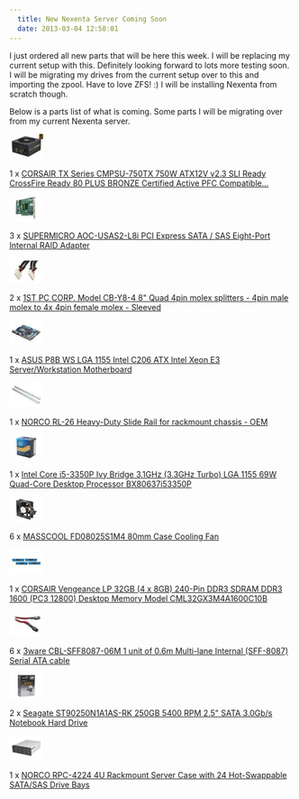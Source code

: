 ```yaml
---
  title: New Nexenta Server Coming Soon
  date: 2013-03-04 12:58:01
---
```


I just ordered all new parts that will be here this week. I will be
replacing my current setup with this. Definitely looking forward to lots
more testing soon. I will be migrating my drives from the current setup
over to this and importing the zpool. Have to love ZFS! :) I will be
installing Nexenta from scratch though.

Below is a parts list of what is coming. Some parts I will be migrating
over from my current Nexenta server.

![CORSAIR TX Series CMPSU-750TX 750W ATX12V v2.3 SLI Ready CrossFire Ready 80 PLUS BRONZE Certified Active PFC Compatible with Core i7 Power Supply](../../assets/17-139-006-30.jpg "CORSAIR TX Series CMPSU-750TX 750W ATX12V v2.3 SLI Ready CrossFire Ready 80 PLUS BRONZE Certified Active PFC Compatible with Core i7 Power Supply")

1 x [CORSAIR TX Series CMPSU-750TX 750W ATX12V v2.3 SLI Ready CrossFire Ready 80 PLUS BRONZE Certified Active PFC Compatible...](http://www.newegg.com/Product/Product.aspx?Item=N82E16817139006 "CORSAIR TX Series CMPSU-750TX 750W ATX12V v2.3 SLI Ready CrossFire Ready 80 PLUS BRONZE Certified Active PFC Compatible with Core i7 Power Supply")

![SUPERMICRO AOC-USAS2-L8i PCI Express SATA / SAS Eight-Port Internal RAID Adapter](../../assets/16-101-334-02.jpg "SUPERMICRO AOC-USAS2-L8i PCI Express SATA / SAS Eight-Port Internal RAID Adapter")

3 x [SUPERMICRO AOC-USAS2-L8i PCI Express SATA / SAS Eight-Port Internal RAID Adapter](http://www.newegg.com/Product/Product.aspx?Item=N82E16816101334 "SUPERMICRO AOC-USAS2-L8i PCI Express SATA / SAS Eight-Port Internal RAID Adapter")

![1ST PC CORP. Model CB-Y8-4 8" Quad 4pin molex splitters - 4pin male molex to 4x 4pin female molex - Sleeved](../../assets/12-706-015-02.jpg)

2 x [1ST PC CORP. Model CB-Y8-4 8" Quad 4pin molex splitters - 4pin male molex to 4x 4pin female molex - Sleeved](http://www.newegg.com/Product/Product.aspx?Item=N82E16812706015)

![ASUS P8B WS LGA 1155 Intel C206 ATX Intel Xeon E3 Server/Workstation Motherboard](../../assets/13-131-725-03.jpg "ASUS P8B WS LGA 1155 Intel C206 ATX Intel Xeon E3 Server/Workstation Motherboard")

1 x [ASUS P8B WS LGA 1155 Intel C206 ATX Intel Xeon E3 Server/Workstation Motherboard](http://www.newegg.com/Product/Product.aspx?Item=N82E16813131725 "ASUS P8B WS LGA 1155 Intel C206 ATX Intel Xeon E3 Server/Workstation Motherboard")

![NORCO RL-26 Heavy-Duty Slide Rail for rackmount chassis](../../assets/11-997-301-23.jpg "NORCO RL-26 Heavy-Duty Slide Rail for rackmount chassis")

1 x [NORCO RL-26 Heavy-Duty Slide Rail for rackmount chassis - OEM](http://www.newegg.com/Product/Product.aspx?Item=N82E16811997301 "NORCO RL-26 Heavy-Duty Slide Rail for rackmount chassis - OEM")

![Intel Core i5-3350P Ivy Bridge 3.1GHz (3.3GHz Turbo) LGA 1155 69W Quad-Core Desktop Processor BX80637i53350P](../../assets/19-116-782-02.jpg "Intel Core i5-3350P Ivy Bridge 3.1GHz (3.3GHz Turbo) LGA 1155 69W Quad-Core Desktop Processor BX80637i53350P")

1 x [Intel Core i5-3350P Ivy Bridge 3.1GHz (3.3GHz Turbo) LGA 1155 69W Quad-Core Desktop Processor BX80637i53350P](http://www.newegg.com/Product/Product.aspx?Item=N82E16819116782 "Intel Core i5-3350P Ivy Bridge 3.1GHz (3.3GHz Turbo) LGA 1155 69W Quad-Core Desktop Processor BX80637i53350P")

![MASSCOOL FD08025S1M4 80mm Case Cooling Fan](../../assets/35-150-007-20.jpg "MASSCOOL FD08025S1M4 80mm Case Cooling Fan")

6 x [MASSCOOL FD08025S1M4 80mm Case Cooling Fan](http://www.newegg.com/Product/Product.aspx?Item=N82E16835150007 "MASSCOOL FD08025S1M4 80mm Case Cooling Fan")

![CORSAIR Vengeance LP 32GB (4 x 8GB) 240-Pin DDR3 SDRAM DDR3 1600 (PC3 12800) Desktop Memory Model CML32GX3M4A1600C10B](../../assets/20-233-368-02.jpg "CORSAIR Vengeance LP 32GB (4 x 8GB) 240-Pin DDR3 SDRAM DDR3 1600 (PC3 12800) Desktop Memory Model CML32GX3M4A1600C10B")

1 x [CORSAIR Vengeance LP 32GB (4 x 8GB) 240-Pin DDR3 SDRAM DDR3 1600 (PC3 12800) Desktop Memory Model CML32GX3M4A1600C10B](http://www.newegg.com/Product/Product.aspx?Item=N82E16820233368 "CORSAIR Vengeance LP 32GB (4 x 8GB) 240-Pin DDR3 SDRAM DDR3 1600 (PC3 12800) Desktop Memory Model CML32GX3M4A1600C10B")

![3ware CBL-SFF8087-06M 1 unit of 0.6m Multi-lane Internal (SFF-8087) Serial ATA cable](../../assets/16-116-094-03.jpg "3ware CBL-SFF8087-06M 1 unit of 0.6m Multi-lane Internal (SFF-8087) Serial ATA cable")

6 x [3ware CBL-SFF8087-06M 1 unit of 0.6m Multi-lane Internal (SFF-8087) Serial ATA cable](http://www.newegg.com/Product/Product.aspx?Item=N82E16816116094 "3ware CBL-SFF8087-06M 1 unit of 0.6m Multi-lane Internal (SFF-8087) Serial ATA cable")

![Seagate ST90250N1A1AS-RK 250GB 5400 RPM 2.5" SATA 3.0Gb/s Notebook Hard Drive -Retail](../../assets/22-148-320-04.jpg)

2 x [Seagate ST90250N1A1AS-RK 250GB 5400 RPM 2.5" SATA 3.0Gb/s Notebook Hard Drive](http://www.newegg.com/Product/Product.aspx?Item=N82E16822148320)

![NORCO RPC-4224 4U Rackmount Server Case with 24 Hot-Swappable SATA/SAS Drive Bays](../../assets/11-219-038-10.jpg "NORCO RPC-4224 4U Rackmount Server Case with 24 Hot-Swappable SATA/SAS Drive Bays")

1 x [NORCO RPC-4224 4U Rackmount Server Case with 24 Hot-Swappable SATA/SAS Drive Bays](http://www.newegg.com/Product/Product.aspx?Item=N82E16811219038 "NORCO RPC-4224 4U Rackmount Server Case with 24 Hot-Swappable SATA/SAS Drive Bays")
